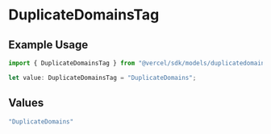# DuplicateDomainsTag

## Example Usage

```typescript
import { DuplicateDomainsTag } from "@vercel/sdk/models/duplicatedomains.js";

let value: DuplicateDomainsTag = "DuplicateDomains";
```

## Values

```typescript
"DuplicateDomains"
```